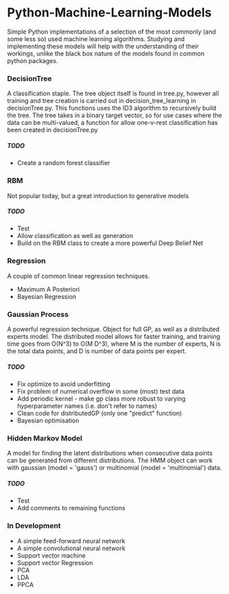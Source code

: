 # Python-Machine-Learning-Models
Simple Python implementations of a selection of the most commonly (and some less so) used machine learning algorithms. Studying and implementing these models will help with the understanding of their workings, unlike the black box nature of the models found in common python packages.

### DecisionTree
A classification staple. The tree object itself is found in tree.py, however all training and tree creation is carried out in decision_tree_learning in decisionTree.py. This functions uses the ID3 algorithm to recursively build the tree.
The tree takes in a binary target vector, so for use cases where the data can be multi-valued, a function for allow one-v-rest classification has been created in decisionTree.py
##### TODO
* Create a random forest classifier

### RBM
Not popular today, but a great introduction to generative models
##### TODO
* Test
* Allow classification as well as generation
* Build on the RBM class to create a more powerful Deep Belief Net

### Regression
A couple of common linear regression techniques.
* Maximum A Posteriori
* Bayesian Regression

### Gaussian Process
A powerful regression technique. Object for full GP, as well as a distributed experts model. The distributed model allows for faster training, and training time goes from O(N^3) to O(M D^3), where M is the number of experts, N is the total data points, and D is number of data points per expert.
##### TODO
* Fix optimize to avoid underfitting
* Fix problem of numerical overflow in some (most) test data
* Add periodic kernel - make gp class more robust to varying hyperparameter names (i.e. don't refer to names)
* Clean code for distributedGP (only one "predict" function)
* Bayesian optimisation

### Hidden Markov Model
A model for finding the latent distributions when consecutive data points can be generated from different distributions.
The HMM object can work with gaussian (model = 'gauss') or multinomial (model = 'multinomial') data.
##### TODO
* Test
* Add comments to remaining functions


### In Development

* A simple feed-forward neural network
* A simple convolutional neural network
* Support vector machine
* Support vector Regression
* PCA
* LDA
* PPCA
